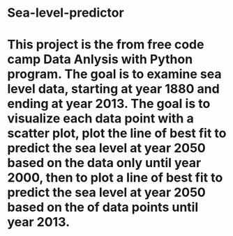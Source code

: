 # Sea-level-predictor
# This project is the from free code camp Data Anlysis with Python program. The goal is to examine sea level data, starting at year 1880 and ending at year 2013. The goal is to visualize each data point with a scatter plot, plot the line of best fit to predict the sea level at year 2050 based on the data only until year 2000, then to plot a line of best fit to predict the sea level at year 2050 based on the of data points until year 2013.
